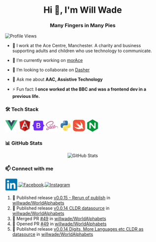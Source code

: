 <h1 align="center">Hi 👋, I'm Will Wade</h1>
<h3 align="center">Many Fingers in Many Pies</h3>

<p align="left"> <img src="https://komarev.com/ghpvc/?username=willwade" alt="Profile Views" /> </p>

- 🏢 I work at the Ace Centre, Manchester. A charity and business supporting adults and children who use technology to communicate.

- 🔭 I’m currently working on [morAce](http://github.com/acecentre/morace)

- 👯 I’m looking to collaborate on [Dasher](https://dasher.acecentre.net)

- 💬 Ask me about **AAC, Assistive Technology**

- ⚡ Fun fact: **I once worked at the BBC and was a frontend dev in a previous life.**

### 🛠 Tech Stack

<p align="left">
  <img src="https://github.com/devicons/devicon/raw/v2.16.0/icons/vuejs/vuejs-original.svg" alt="Vue.js" width="40" height="40"/>
  <img src="https://github.com/devicons/devicon/raw/v2.16.0/icons/angularjs/angularjs-original.svg" alt="AngularJS" width="40" height="40"/>
  <img src="https://github.com/devicons/devicon/raw/v2.16.0/icons/bootstrap/bootstrap-plain.svg" alt="Bootstrap" width="40" height="40"/>
  <img src="https://github.com/devicons/devicon/raw/v2.16.0/icons/sass/sass-original.svg" alt="Sass" width="40" height="40"/>
  <img src="https://github.com/devicons/devicon/raw/v2.16.0/icons/python/python-original.svg" alt="Python" width="40" height="40"/>
  <img src="https://github.com/devicons/devicon/raw/v2.16.0/icons/swift/swift-original.svg" alt="Swift" width="40" height="40"/>
  <img src="https://github.com/devicons/devicon/raw/v2.16.0/icons/nginx/nginx-original.svg" alt="Nginx" width="40" height="40"/>
</p>

### 📊 GitHub Stats

<p align="center"> 
  <img src="https://github-readme-stats.vercel.app/api?username=willwade&show_icons=true" alt="GitHub Stats" />
</p>

### 📫 Connect with me

<p align="left">
  <a href="https://linkedin.com/in/willwade" target="_blank">
    <img align="center" src="https://github.com/devicons/devicon/raw/v2.16.0/icons/linkedin/linkedin-original.svg" alt="LinkedIn" width="40" height="40"/>
  </a>
  <a href="https://fb.com/will.wade1" target="_blank">
    <img align="center" src="https://cdn.jsdelivr.net/npm/simple-icons@6.15.0/icons/facebook.svg" alt="Facebook" width="40" height="40"/>
  </a>
  <a href="https://instagram.com/willwade" target="_blank">
    <img align="center" src="https://cdn.jsdelivr.net/npm/simple-icons@6.15.0/icons/instagram.svg" alt="Instagram" width="40" height="40"/>
  </a>
</p>

<!--START_SECTION:activity-->
1. 🚀 Published release [v0.0.15 - Rerun of publish](https://github.com/willwade/WorldAlphabets/releases/tag/v0.0.15) in [willwade/WorldAlphabets](https://github.com/willwade/WorldAlphabets)
2. 🚀 Published release [v0.0.14 CLDR datasource](https://github.com/willwade/WorldAlphabets/releases/tag/v0.0.14) in [willwade/WorldAlphabets](https://github.com/willwade/WorldAlphabets)
3. 🎉 Merged PR [#49](https://github.com/willwade/WorldAlphabets/pull/49) in [willwade/WorldAlphabets](https://github.com/willwade/WorldAlphabets)
4. 💪 Opened PR [#49](https://github.com/willwade/WorldAlphabets/pull/49) in [willwade/WorldAlphabets](https://github.com/willwade/WorldAlphabets)
5. 🚀 Published release [v0.0.14 Digits, More Languages etc CLDR as datasource](https://github.com/willwade/WorldAlphabets/releases/tag/v0.0.14) in [willwade/WorldAlphabets](https://github.com/willwade/WorldAlphabets)
<!--END_SECTION:activity-->
